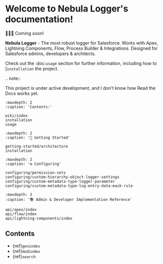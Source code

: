 # Welcome to Nebula Logger's documentation!

🚧👷‍♀️ Coming soon!

**Nebula Logger** - The most robust logger for Salesforce. Works with Apex, Lightning Components, Flow, Process Builder & Integrations. Designed for Salesforce admins, developers & architects.

Check out the :doc:`usage` section for further information, including
how to [`installation` the project.

.. note::

This project is under active development, and I don't know how Read the Docs works yet.

```{toctree}
:maxdepth: 2
:caption: 'Contents:'

wiki/index
installation
usage
```

```{toctree}
:maxdepth: 2
:caption: '🚀 Getting Started'

getting-started/architecture
installation
```

```{toctree}
:maxdepth: 2
:caption: '⚙ Configuring'

configuring/permission-sets
configuring/custom-hierarchy-object-logger-settings
configuring/custom-metadata-type-logger-parameter
configuring/custom-metadata-type-log-entry-data-mask-rule
```

<!-- TODO add a section for customizing other CMDT records -->

```{toctree}
:maxdepth: 2
:caption: '📚 Admin & Developer Implementation Reference'

api/apex/index
api/flow/index
api/lightning-components/index
```

## Contents

-   {ref}`genindex`
-   {ref}`modindex`
-   {ref}`search`
